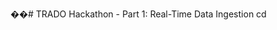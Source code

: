 ��#   T R A D O   H a c k a t h o n   -   P a r t   1 :   R e a l - T i m e   D a t a   I n g e s t i o n 
 
 cd